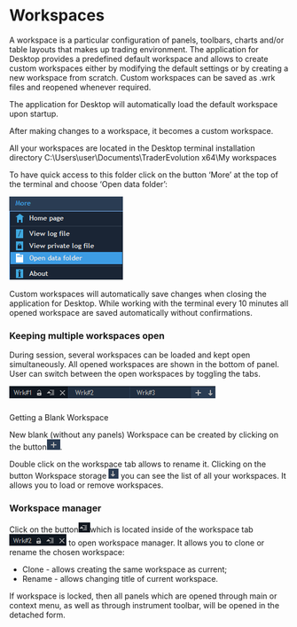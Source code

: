 # Workspaces


A workspace is a particular configuration of panels, toolbars, charts and/or table layouts that makes up trading environment. The application for Desktop provides a predefined default workspace and allows to create custom workspaces either by modifying the default settings or by creating a new workspace from scratch. Custom workspaces can be saved as .wrk files and reopened whenever required.

The application for Desktop will automatically load the default workspace upon startup.

After making changes to a workspace, it becomes a custom workspace.

All your workspaces are located in the Desktop terminal installation directory C:\Users\user\Documents\TraderEvolution x64\My workspaces  
  
To have quick access to this folder click on the button ‘More’ at the top of the terminal and choose ‘Open data folder’:

![](../../../.gitbook/assets/1%20%2815%29.png)


Custom workspaces will automatically save changes when closing the application for Desktop. While working with the terminal every 10 minutes all opened workspace are saved automatically without confirmations.

### Keeping multiple workspaces open 

During session, several workspaces can be loaded and kept open simultaneously. All opened workspaces are shown in the bottom of panel. User can switch between the open workspaces by toggling the tabs.

![](../../../.gitbook/assets/2%20%2824%29.png)

### 
Getting a Blank Workspace

New blank \(without any panels\) Workspace can be created by clicking on the button![](../../../.gitbook/assets/3%20%2815%29.png). 


Double click on the workspace tab allows to rename it. Clicking on the button Workspace storage ![](../../../.gitbook/assets/4%20%2825%29.png)
you can see the list of all your workspaces. It allows you to load or remove workspaces.

### Workspace manager

Click on the button![](../../../.gitbook/assets/5%20%2817%29.png)which is located inside of the workspace tab![](../../../.gitbook/assets/6%20%2815%29.png) to open workspace manager. It allows you to clone or rename the chosen workspace:

* Clone - allows creating the same workspace as current;
* Rename - allows changing title of current workspace.

If workspace is locked, then all panels which are opened through main or context menu, as well as through instrument toolbar, will be opened in the detached form.

###  


